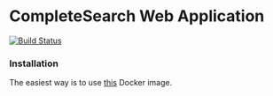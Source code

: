 # CompleteSearch Web Application

[![Build Status](https://travis-ci.org/anatskiy/CompleteSearch.svg?branch=develop)](https://travis-ci.org/anatskiy/CompleteSearch)

### Installation
The easiest way is to use [this](https://github.com/anatskiy/docker-completesearch) Docker image. 
